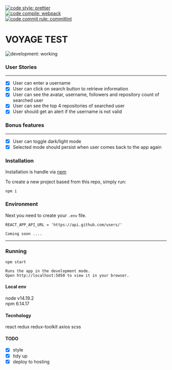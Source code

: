 [![code style: prettier](https://img.shields.io/badge/code_style-prettier-ff69b4.svg?style=plastic)](https://github.com/prettier/prettier)  
[![code compile: webpack](https://img.shields.io/badge/code_compile-webpack-ff69b4.svg?style=plastic)](https://github.com/webpack/webpack)  
[![code commit rule: commitlint](https://img.shields.io/badge/code_commite-commitlint-ff69b4.svg?style=plastic)](https://github.com/conventional-changelog/commitlint)

# VOYAGE TEST

![development: working](https://img.shields.io/badge/development-working-informational.svg?style=plastic)

### User Stories

---

- [x] User can enter a username
- [x] User can click on search button to retrieve information
- [x] User can see the avatar, username, followers and repository count of searched user
- [x] User can see the top 4 repositories of searched user
- [x] User should get an alert if the username is not valid

### Bonus features

---

- [x] User can toggle dark/light mode
- [x] Selected mode should persist when user comes back to the app again

### Installation

Installation is handle via [npm](https://docs.npmjs.com/)

To create a new project based from this repo, simply run:

```shell
npm i
```

### Environment

Next you need to create your `.env` file.

```
REACT_APP_API_URL = 'https://api.github.com/users/'

Coming soon ....
```

---

### Running

```shell
npm start

Runs the app in the development mode.
Open http://localhost:5050 to view it in your browser.
```

#### Local env

node v14.19.2  
npm 6.14.17

#### Tecnhology

react
redux
redux-toolkit
axios
scss

#### TODO

- [x] style
- [x] tidy up
- [x] deploy to hosting

